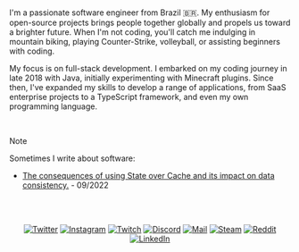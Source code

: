 <br />

I'm a passionate software engineer from Brazil 🇧🇷. My enthusiasm for open-source projects brings people together globally and propels us toward a brighter future. When I'm not coding, you'll catch me indulging in mountain biking, playing Counter-Strike, volleyball, or assisting beginners with coding.

My focus is on full-stack development. I embarked on my coding journey in late 2018 with Java, initially experimenting with Minecraft plugins. Since then, I've expanded my skills to develop a range of applications, from SaaS enterprise projects to a TypeScript framework, and even my own programming language.

<br />

> [!NOTE]
> Sometimes I write about software:
> - [The consequences of using State over Cache and its impact on data consistency.](https://arthur.place/implications-of-cache-or-state) - 09/2022

<br />
<br />

<div align="center">

[![Twitter](https://img.shields.io/badge/Twitter-black?style=flat-square&logo=twitter)](https://twitter.com/arthurfiorette)
[![Instagram](https://img.shields.io/badge/Instagram-black?style=flat-square&logo=instagram)](https://instagram.com/arthurfiorette)
[![Twitch](https://img.shields.io/badge/Twitch-black?style=flat-square&logo=twitch)](https://twitch.tv.com/arthurfiorette)
[![Discord](https://img.shields.io/badge/Discord-black?style=flat-square&logo=discord)](https://discordapp.com/users/339896687466381312)
[![Mail](https://img.shields.io/badge/Mail-black?style=flat-square&logo=gmail)](mailto://contato@arthur.place)
[![Steam](https://img.shields.io/badge/Steam-black?style=flat-square&logo=steam)](https://steamcommunity.com/profiles/76561198850668121)
[![Reddit](https://img.shields.io/badge/Reddit-black?style=flat-square&logo=reddit)](https://www.reddit.com/user/Hazork_)
[![LinkedIn](https://img.shields.io/badge/LinkedIn-black?style=flat-square&logo=linkedIn&logoColor=0073B1)](https://linkedin.com/in/arthurfiorette)

</div>

<br />
